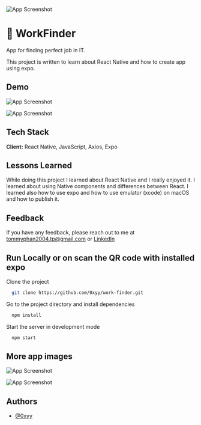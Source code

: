 ![App Screenshot](https://i.imgur.com/apz0qYBl.png)

# 💼 WorkFinder 

App for finding perfect job in IT.

This project is written to learn about React Native and how to create app using expo.

## Demo

![App Screenshot](https://i.imgur.com/W2IriF7m.png)

![App Screenshot](https://i.imgur.com/CO2JFc5m.png)

## Tech Stack

**Client:** React Native, JavaScript, Axios, Expo

## Lessons Learned

While doing this project I learned about React Native and I really enjoyed it. I learned about using Native components and differences between React. I learned also how to use expo and how to use emulator (xcode) on macOS and how to publish it. 

## Feedback

If you have any feedback, please reach out to me at tommyphan2004.tp@gmail.com or [LinkedIn](https://www.linkedin.com/in/tommy04/)

## Run Locally or on scan the QR code with installed expo

Clone the project

```bash
  git clone https://github.com/0xyy/work-finder.git
```

Go to the project directory and install dependencies

```bash
  npm install
```

Start the server in development mode

```bash
  npm start
```

## More app images

![App Screenshot](https://i.imgur.com/aJre6Fvl.png)

![App Screenshot](https://i.imgur.com/aJre6Fvl.png)

## Authors

- [@0xyy](https://github.com/0xyy)
